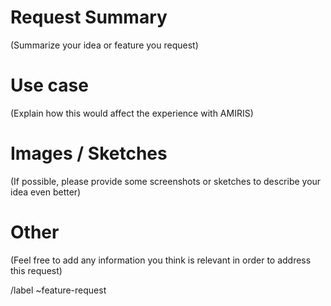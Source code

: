 <!-- SPDX-FileCopyrightText: 2022 German Aerospace Center <amiris@dlr.de>

SPDX-License-Identifier: CC0-1.0 -->
# Request Summary
(Summarize your idea or feature you request)

# Use case
(Explain how this would affect the experience with AMIRIS)

# Images / Sketches
(If possible, please provide some screenshots or sketches to describe your idea even better)

# Other
(Feel free to add any information you think is relevant in order to address this request)

/label ~feature-request